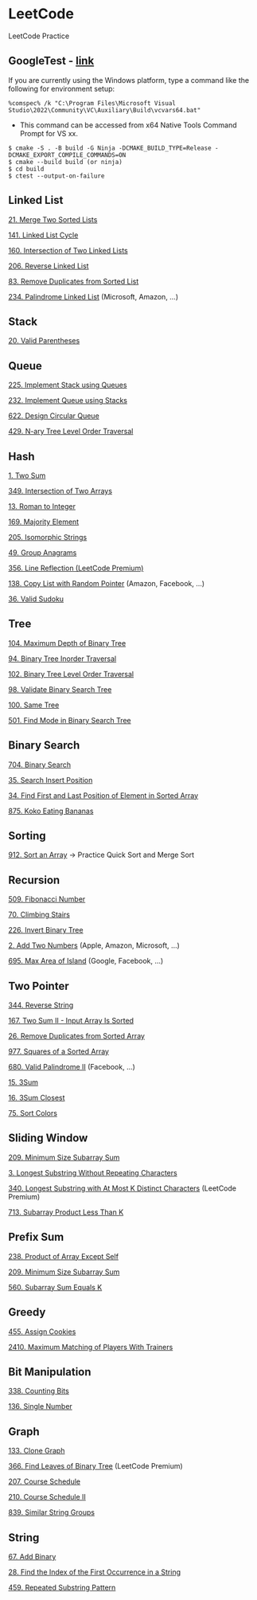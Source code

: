 # LeetCode
LeetCode Practice

## GoogleTest - [link](https://google.github.io/googletest/)
If you are currently using the Windows platform, type a command like the following for environment setup:
```
%comspec% /k "C:\Program Files\Microsoft Visual Studio\2022\Community\VC\Auxiliary\Build\vcvars64.bat"
```
+ This command can be accessed from x64 Native Tools Command Prompt for VS xx.

```
$ cmake -S . -B build -G Ninja -DCMAKE_BUILD_TYPE=Release -DCMAKE_EXPORT_COMPILE_COMMANDS=ON
$ cmake --build build (or ninja)
$ cd build
$ ctest --output-on-failure
```

## Linked List
[21. Merge Two Sorted Lists](https://leetcode.com/problems/merge-two-sorted-lists/)

[141. Linked List Cycle](https://leetcode.com/problems/linked-list-cycle/description/)

[160. Intersection of Two Linked Lists](https://leetcode.com/problems/intersection-of-two-linked-lists/description/)

[206. Reverse Linked List](https://leetcode.com/problems/reverse-linked-list/description/)

[83. Remove Duplicates from Sorted List](https://leetcode.com/problems/remove-duplicates-from-sorted-list/description/)

[234. Palindrome Linked List](https://leetcode.com/problems/palindrome-linked-list/description/) (Microsoft, Amazon, …)

## Stack
[20. Valid Parentheses](https://leetcode.com/problems/valid-parentheses/description/)

## Queue
[225. Implement Stack using Queues](https://leetcode.com/problems/implement-stack-using-queues/description/)

[232. Implement Queue using Stacks](https://leetcode.com/problems/implement-queue-using-stacks/description/)

[622. Design Circular Queue](https://leetcode.com/problems/design-circular-queue/description/)

[429. N-ary Tree Level Order Traversal](https://leetcode.com/problems/n-ary-tree-level-order-traversal/description/)

## Hash
[1. Two Sum](https://leetcode.com/problems/two-sum/description/)

[349. Intersection of Two Arrays](https://leetcode.com/problems/intersection-of-two-arrays/description/)

[13. Roman to Integer](https://leetcode.com/problems/roman-to-integer/description/)

[169. Majority Element](https://leetcode.com/problems/majority-element/description/)

[205. Isomorphic Strings](https://leetcode.com/problems/isomorphic-strings/)

[49. Group Anagrams](https://leetcode.com/problems/group-anagrams/description/)

[356. Line Reflection (LeetCode Premium)](https://leetcode.com/problems/line-reflection/description/)

[138. Copy List with Random Pointer](https://leetcode.com/problems/copy-list-with-random-pointer/description/) (Amazon, Facebook, …)

[36. Valid Sudoku](https://leetcode.com/problems/valid-sudoku/description/)

## Tree
[104. Maximum Depth of Binary Tree](https://leetcode.com/problems/maximum-depth-of-binary-tree/description/)

[94. Binary Tree Inorder Traversal](https://leetcode.com/problems/binary-tree-inorder-traversal/description/)

[102. Binary Tree Level Order Traversal](https://leetcode.com/problems/binary-tree-level-order-traversal/description/)

[98. Validate Binary Search Tree](https://leetcode.com/problems/validate-binary-search-tree/description/)

[100. Same Tree](https://leetcode.com/problems/same-tree/description/)

[501. Find Mode in Binary Search Tree](https://leetcode.com/problems/find-mode-in-binary-search-tree/description/)

## Binary Search
[704. Binary Search](https://leetcode.com/problems/binary-search/description/)

[35. Search Insert Position](https://leetcode.com/problems/search-insert-position/description/)

[34. Find First and Last Position of Element in Sorted Array](https://leetcode.com/problems/find-first-and-last-position-of-element-in-sorted-array/description/)

[875. Koko Eating Bananas](https://leetcode.com/problems/koko-eating-bananas/description/)

## Sorting
[912. Sort an Array](https://leetcode.com/problems/sort-an-array/description/) -> Practice Quick Sort and Merge Sort

## Recursion
[509. Fibonacci Number](https://leetcode.com/problems/fibonacci-number/description/)

[70. Climbing Stairs](https://leetcode.com/problems/climbing-stairs/description/)

[226. Invert Binary Tree](https://leetcode.com/problems/invert-binary-tree/description/)

[2. Add Two Numbers](https://leetcode.com/problems/add-two-numbers/description/) (Apple, Amazon, Microsoft, …)

[695. Max Area of Island](https://leetcode.com/problems/max-area-of-island/description/) (Google, Facebook, …)

## Two Pointer
[344. Reverse String](https://leetcode.com/problems/reverse-string/description/)

[167. Two Sum II - Input Array Is Sorted](https://leetcode.com/problems/two-sum-ii-input-array-is-sorted/description/)

[26. Remove Duplicates from Sorted Array](https://leetcode.com/problems/remove-duplicates-from-sorted-array/description/)

[977. Squares of a Sorted Array](https://leetcode.com/problems/squares-of-a-sorted-array/description/)

[680. Valid Palindrome II](https://leetcode.com/problems/valid-palindrome-ii/description/) (Facebook, …)

[15. 3Sum](https://leetcode.com/problems/3sum/description/)

[16. 3Sum Closest](https://leetcode.com/problems/3sum-closest/description/)

[75. Sort Colors](https://leetcode.com/problems/sort-colors/description/)

## Sliding Window
[209. Minimum Size Subarray Sum](https://leetcode.com/problems/minimum-size-subarray-sum/description/)

[3. Longest Substring Without Repeating Characters](https://leetcode.com/problems/longest-substring-without-repeating-characters/description/)

[340. Longest Substring with At Most K Distinct Characters](https://leetcode.com/problems/longest-substring-with-at-most-k-distinct-characters/description/) (LeetCode Premium)

[713. Subarray Product Less Than K](https://leetcode.com/problems/subarray-product-less-than-k/description/)

## Prefix Sum
[238. Product of Array Except Self](https://leetcode.com/problems/product-of-array-except-self/description/)

[209. Minimum Size Subarray Sum](https://leetcode.com/problems/minimum-size-subarray-sum/description/)

[560. Subarray Sum Equals K](https://leetcode.com/problems/subarray-sum-equals-k/description/)

## Greedy
[455. Assign Cookies](https://leetcode.com/problems/assign-cookies/description/)

[2410. Maximum Matching of Players With Trainers](https://leetcode.com/problems/maximum-matching-of-players-with-trainers/description/)

## Bit Manipulation
[338. Counting Bits](https://leetcode.com/problems/counting-bits/description/)

[136. Single Number](https://leetcode.com/problems/single-number/description/)

## Graph
[133. Clone Graph](https://leetcode.com/problems/clone-graph/)

[366. Find Leaves of Binary Tree](https://leetcode.com/problems/find-leaves-of-binary-tree/description/) (LeetCode Premium)

[207. Course Schedule](https://leetcode.com/problems/course-schedule/description/)

[210. Course Schedule II](https://leetcode.com/problems/course-schedule-ii/description/)

[839. Similar String Groups](https://leetcode.com/problems/similar-string-groups/description/)

## String
[67. Add Binary](https://leetcode.com/problems/add-binary/description/)

[28. Find the Index of the First Occurrence in a String](https://leetcode.com/problems/find-the-index-of-the-first-occurrence-in-a-string/)

[459. Repeated Substring Pattern](https://leetcode.com/problems/repeated-substring-pattern/)